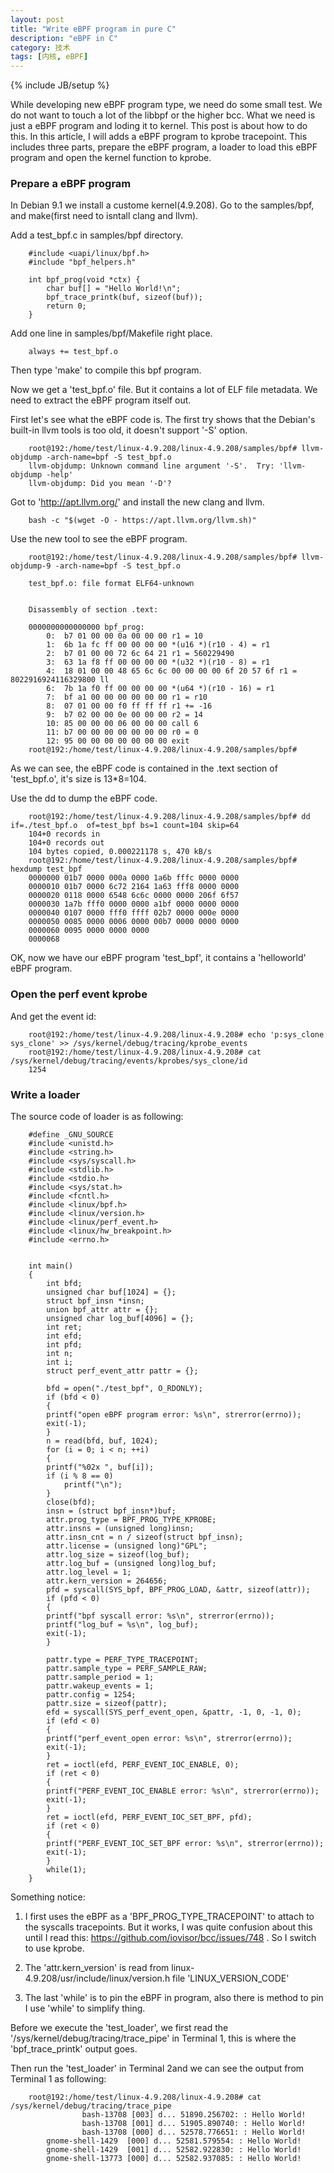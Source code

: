 ```yaml
---
layout: post
title: "Write eBPF program in pure C"
description: "eBPF in C"
category: 技术
tags: [内核, eBPF]
---
```

{% include JB/setup %}


While developing new eBPF program type, we need do some small test. We do not want to touch a lot of the libbpf or the higher bcc. What we need is just a eBPF program and loding it to kernel. This post is about how to do this. In this article, I will adds a eBPF program to kprobe tracepoint. This includes three parts, prepare the eBPF program, a loader to load this eBPF program and open the kernel function to kprobe.


<h3> Prepare a eBPF program </h3>

In Debian 9.1 we install a custome kernel(4.9.208). Go to the samples/bpf, and make(first need to isntall clang and llvm).

Add a test_bpf.c in samples/bpf directory.

        #include <uapi/linux/bpf.h>
        #include "bpf_helpers.h"

        int bpf_prog(void *ctx) {
            char buf[] = "Hello World!\n";
            bpf_trace_printk(buf, sizeof(buf));
            return 0;
        }

Add one line in samples/bpf/Makefile right place.

        always += test_bpf.o

Then type 'make' to compile this bpf program.

Now we get a 'test_bpf.o' file. But it contains a lot of ELF file metadata. We need to extract the eBPF program itself out.

First let's see what the eBPF code is. The first try shows that the Debian's built-in llvm tools is too old, it doesn't support '-S' option.

        root@192:/home/test/linux-4.9.208/linux-4.9.208/samples/bpf# llvm-objdump -arch-name=bpf -S test_bpf.o
        llvm-objdump: Unknown command line argument '-S'.  Try: 'llvm-objdump -help'
        llvm-objdump: Did you mean '-D'?

Got to 'http://apt.llvm.org/' and install the new clang and llvm.

        bash -c "$(wget -O - https://apt.llvm.org/llvm.sh)"


Use the new tool to see the eBPF program.

        root@192:/home/test/linux-4.9.208/linux-4.9.208/samples/bpf# llvm-objdump-9 -arch-name=bpf -S test_bpf.o

        test_bpf.o:	file format ELF64-unknown


        Disassembly of section .text:

        0000000000000000 bpf_prog:
            0:	b7 01 00 00 0a 00 00 00	r1 = 10
            1:	6b 1a fc ff 00 00 00 00	*(u16 *)(r10 - 4) = r1
            2:	b7 01 00 00 72 6c 64 21	r1 = 560229490
            3:	63 1a f8 ff 00 00 00 00	*(u32 *)(r10 - 8) = r1
            4:	18 01 00 00 48 65 6c 6c 00 00 00 00 6f 20 57 6f	r1 = 8022916924116329800 ll
            6:	7b 1a f0 ff 00 00 00 00	*(u64 *)(r10 - 16) = r1
            7:	bf a1 00 00 00 00 00 00	r1 = r10
            8:	07 01 00 00 f0 ff ff ff	r1 += -16
            9:	b7 02 00 00 0e 00 00 00	r2 = 14
            10:	85 00 00 00 06 00 00 00	call 6
            11:	b7 00 00 00 00 00 00 00	r0 = 0
            12:	95 00 00 00 00 00 00 00	exit
        root@192:/home/test/linux-4.9.208/linux-4.9.208/samples/bpf# 


As we can see, the eBPF code is contained in the .text section of 'test_bpf.o', it's size is 13*8=104.

Use the dd to dump the eBPF code.

        root@192:/home/test/linux-4.9.208/linux-4.9.208/samples/bpf# dd if=./test_bpf.o  of=test_bpf bs=1 count=104 skip=64
        104+0 records in
        104+0 records out
        104 bytes copied, 0.000221178 s, 470 kB/s
        root@192:/home/test/linux-4.9.208/linux-4.9.208/samples/bpf# hexdump test_bpf
        0000000 01b7 0000 000a 0000 1a6b fffc 0000 0000
        0000010 01b7 0000 6c72 2164 1a63 fff8 0000 0000
        0000020 0118 0000 6548 6c6c 0000 0000 206f 6f57
        0000030 1a7b fff0 0000 0000 a1bf 0000 0000 0000
        0000040 0107 0000 fff0 ffff 02b7 0000 000e 0000
        0000050 0085 0000 0006 0000 00b7 0000 0000 0000
        0000060 0095 0000 0000 0000                    
        0000068

OK, now we have our eBPF program 'test_bpf', it contains a 'helloworld' eBPF program.



<h3> Open the perf event kprobe </h3>

And get the event id:

        root@192:/home/test/linux-4.9.208/linux-4.9.208# echo 'p:sys_clone sys_clone' >> /sys/kernel/debug/tracing/kprobe_events 
        root@192:/home/test/linux-4.9.208/linux-4.9.208# cat /sys/kernel/debug/tracing/events/kprobes/sys_clone/id 
        1254



<h3> Write a loader </h3>

The source code of loader is as following:

        #define _GNU_SOURCE
        #include <unistd.h>
        #include <string.h>
        #include <sys/syscall.h>
        #include <stdlib.h>
        #include <stdio.h>
        #include <sys/stat.h>
        #include <fcntl.h>
        #include <linux/bpf.h>
        #include <linux/version.h>
        #include <linux/perf_event.h>
        #include <linux/hw_breakpoint.h>
        #include <errno.h>


        int main()
        {
            int bfd;
            unsigned char buf[1024] = {};
            struct bpf_insn *insn;
            union bpf_attr attr = {};
            unsigned char log_buf[4096] = {};
            int ret;
            int efd;
            int pfd;
            int n;
            int i;
            struct perf_event_attr pattr = {};

            bfd = open("./test_bpf", O_RDONLY);
            if (bfd < 0)
            {
            printf("open eBPF program error: %s\n", strerror(errno));
            exit(-1);
            }
            n = read(bfd, buf, 1024);
            for (i = 0; i < n; ++i)
            {
            printf("%02x ", buf[i]);
            if (i % 8 == 0)
                printf("\n");
            }
            close(bfd);
            insn = (struct bpf_insn*)buf;
            attr.prog_type = BPF_PROG_TYPE_KPROBE;
            attr.insns = (unsigned long)insn;
            attr.insn_cnt = n / sizeof(struct bpf_insn);
            attr.license = (unsigned long)"GPL";
            attr.log_size = sizeof(log_buf);
            attr.log_buf = (unsigned long)log_buf;
            attr.log_level = 1;
            attr.kern_version = 264656;
            pfd = syscall(SYS_bpf, BPF_PROG_LOAD, &attr, sizeof(attr));
            if (pfd < 0)
            {
            printf("bpf syscall error: %s\n", strerror(errno));
            printf("log_buf = %s\n", log_buf);
            exit(-1);
            }

            pattr.type = PERF_TYPE_TRACEPOINT;
            pattr.sample_type = PERF_SAMPLE_RAW;
            pattr.sample_period = 1;
            pattr.wakeup_events = 1;
            pattr.config = 1254;
            pattr.size = sizeof(pattr);
            efd = syscall(SYS_perf_event_open, &pattr, -1, 0, -1, 0);
            if (efd < 0)
            {
            printf("perf_event_open error: %s\n", strerror(errno));
            exit(-1);
            }
            ret = ioctl(efd, PERF_EVENT_IOC_ENABLE, 0);
            if (ret < 0)
            {
            printf("PERF_EVENT_IOC_ENABLE error: %s\n", strerror(errno));
            exit(-1);
            }
            ret = ioctl(efd, PERF_EVENT_IOC_SET_BPF, pfd);
            if (ret < 0)
            {
            printf("PERF_EVENT_IOC_SET_BPF error: %s\n", strerror(errno));
            exit(-1);
            }
            while(1);
        }

Something notice:

1. I first uses the eBPF as a 'BPF_PROG_TYPE_TRACEPOINT' to attach to the syscalls tracepoints. But it works, I was quite confusion about this until I read this:
https://github.com/iovisor/bcc/issues/748 . So I switch to use kprobe.

2. The 'attr.kern_version' is read from linux-4.9.208/usr/include/linux/version.h  file 'LINUX_VERSION_CODE'

3. The last 'while' is to pin the eBPF in program, also there is method to pin I use 'while' to simplify thing.

Before we execute the 'test_loader', we first read the '/sys/kernel/debug/tracing/trace_pipe' in Terminal 1, this is where the 'bpf_trace_printk' output goes.

Then run the 'test_loader' in Terminal 2and we can see the output from Terminal 1 as following:

        root@192:/home/test/linux-4.9.208/linux-4.9.208# cat /sys/kernel/debug/tracing/trace_pipe 
                    bash-13708 [003] d... 51890.256702: : Hello World!
                    bash-13708 [001] d... 51905.890740: : Hello World!
                    bash-13708 [000] d... 52578.776651: : Hello World!
            gnome-shell-1429  [000] d... 52581.579554: : Hello World!
            gnome-shell-1429  [001] d... 52582.922830: : Hello World!
            gnome-shell-13773 [000] d... 52582.937085: : Hello World!







